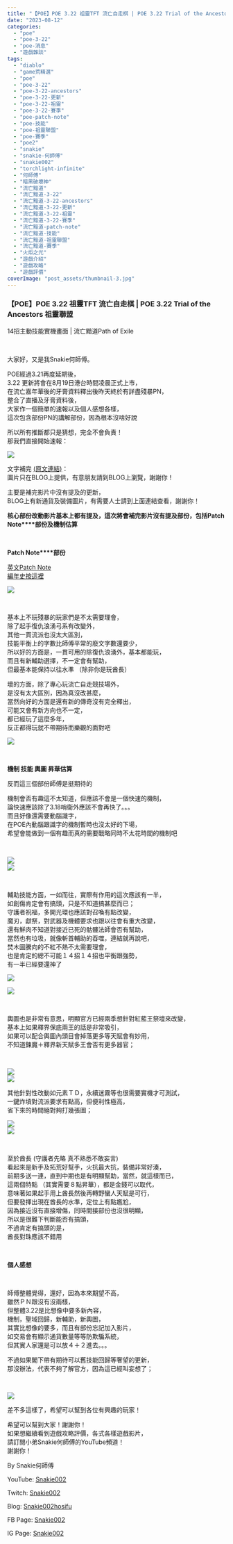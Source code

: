 ```yaml
---
title: "【POE】POE 3.22 祖靈TFT 流亡自走棋 | POE 3.22 Trial of the Ancestors 祖靈聯盟 | 14招主動技能實機畫面 | 流亡黯道Path of Exile"
date: "2023-08-12"
categories: 
  - "poe"
  - "poe-3-22"
  - "poe-消息"
  - "遊戲雜談"
tags: 
  - "diablo"
  - "game荒精選"
  - "poe"
  - "poe-3-22"
  - "poe-3-22-ancestors"
  - "poe-3-22-更新"
  - "poe-3-22-祖靈"
  - "poe-3-22-賽季"
  - "poe-patch-note"
  - "poe-技能"
  - "poe-祖靈聯盟"
  - "poe-賽季"
  - "poe2"
  - "snakie"
  - "snakie-何師傅"
  - "snakie002"
  - "torchlight-infinite"
  - "何師傅"
  - "暗黑破壞神"
  - "流亡黯道"
  - "流亡黯道-3-22"
  - "流亡黯道-3-22-ancestors"
  - "流亡黯道-3-22-更新"
  - "流亡黯道-3-22-祖靈"
  - "流亡黯道-3-22-賽季"
  - "流亡黯道-patch-note"
  - "流亡黯道-技能"
  - "流亡黯道-祖靈聯盟"
  - "流亡黯道-賽季"
  - "火炬之光"
  - "遊戲介紹"
  - "遊戲攻略"
  - "遊戲評價"
coverImage: "post_assets/thumbnail-3.jpg"
---
```


### 【POE】POE 3.22 祖靈TFT 流亡自走棋 | POE 3.22 Trial of the Ancestors 祖靈聯盟  
14招主動技能實機畫面 | 流亡黯道Path of Exile

  
   

  
大家好，又是我Snakie何師傅。  

  
POE經過3.21再度延期後，  
3.22 更新將會在8月19日港台時間凌晨正式上市，  
在流亡嘉年華後的牙膏資料釋出後昨天終於有詳盡殘暴PN，  
整合了直播及牙膏資料後，  
大家作一個簡單的速報以及個人感想各樣，  
這次包含部份PN的講解部份，因為根本沒啥好說  

  
所以所有推斷都只是猜想，完全不會負責！  
那我們直接開始速報：  

  
![](post_assets/thumbnail-3-1024x576.jpg)  

  
文字補完 [(原文連結)](https://snakie002hosifu.blog/3-21news)：  
圖片只在BLOG上提供，有意朋友請到BLOG上瀏覽，謝謝你！  

  
主要是補完影片中沒有提及的更新，  
BLOG上有新通貨及裝備圖片，有需要人士請到上面連結查看，謝謝你！  

  
**核心部份改動影片基本上都有提及，****這次將會補完影片沒有提及部份，包括****Patch Note****部份及機制估算**  

  
   

  
**Patch Note****部份**  

  
[英文Patch Note](https://www.pathofexile.com/forum/view-thread/3409617)  
[編年史按這裡](https://poedb.tw/tw/Ancestor_version)  

  
![](post_assets/1-3-1024x576.jpg)  

  
   

  
基本上不玩殘暴的玩家們是不太需要理會，  
除了起手復仇浪湧弓系有改變外，  
其他一貫流派也沒太大區別，  
技能平衡上的字數比師傅平常的廢文字數還要少，  
所以好的方面是，一貫可用的除復仇浪湧外，基本都能玩，  
而且有新輔助選擇，不一定會有幫助，  
但最基本能保持以往水準 （除非你是玩酋長）  

  
壞的方面，除了專心玩流亡自走競技場外，  
是沒有太大區別，因為真沒改甚麼，  
當然向好的方面是還有新的傳奇沒有完全釋出，  
可能又會有新方向也不一定，  
都已經玩了這麼多年，  
反正都得玩就不帶期待而樂觀的面對吧  

  
![](post_assets/2-2-1024x576.jpg)  

  
   

  
**機制 技能 輿圖 昇華估算**  

  
反而這三個部份師傅是挺期待的  

  
機制會否有趣這不太知道，但應該不會是一個快速的機制，  
論快速應該除了3.18哨衛外應該不會再快了。。。  
而且好像還需要動腦識字，  
在POE內動腦跟識字的機制暫時也沒太好的下場，  
希望會能做到一個有趣而真的需要戰略同時不太花時間的機制吧  

  
   

  
![](post_assets/1-3-1024x576.jpg)  
![](post_assets/map-device-craft-1-1024x576.jpg)  

  
   

  
輔助技能方面，一如而往，實際有作用的這次應該有一半，  
如創傷肯定會有搞頭，只是不知道搞甚麼而已；  
守護者祝福，多開光環也應該對召喚有點改變，  
魔刃，獻祭，對武器及機體要求也跟以往會有重大改變，  
還有鮮肉不知道對接近已死的骷髏法師會否有幫助，  
當然也有垃圾，就像斬首輔助的吞噬，連結就再說吧，  
焚木圖騰向的不紅不熱不太需要理會，  
也是肯定的總不可能１４招１４招也平衡跟強勢，  
有一半已經要還神了  

  
![](post_assets/5-1-1024x576.jpg)  

  
![](post_assets/trauma-stack-1-1024x576.jpg)  

  
   

  
輿圖也是非常有意思，明顯官方已經兩季想針對紅藍王祭壇來改變，  
基本上如果釋界保底兩王的話是非常吸引，  
如果可以配合輿圖內頭目會掉落更多等天賦會有妙用，  
不知道鍊魔＋釋界新天賦多王會否有更多器官；  

  
   

  
![](post_assets/deli-keystone-1-1024x576.jpg)  
![](post_assets/legion-keystone-1-1024x576.jpg)  

  
其他針對性改動如元素ＴＤ，永續迷霧等也很需要實機才可測試，  
一鍵炸墳對流派要求有點高，但便利性極高，  
省下來的時間絕對夠打幾張圖；  

  
![](post_assets/Chieftain-1024x576.jpg)  
![](post_assets/Guardian-1024x576.jpg)  

  
   

  
至於酋長 (守護者先略 真不熟悉不敢妄言)  
看起來是新手及拓荒好幫手，火抗最大抗，裝備非常好湊，  
前期多送一連，直到中期也是有明顯幫助，當然，就這樣而已，  
這兩個特點 （其實需要８點昇華），都是金錢可以取代，  
意味著如果起手用上酋長然後再轉野蠻人天賦是可行，  
但要發揮出現在酋長的水準，定位上有點尷尬，  
因為接近沒有直接增傷，同時間接部份也沒很明顯，  
所以是很難下判斷能否有搞頭，  
不過肯定有搞頭的是，  
酋長對珠應該不錯用  

  
   

  
**個人感想**  

  
   

  
師傅整體覺得，還好，因為本來期望不高，  
雖然ＰＮ跟沒有沒兩樣，  
但整體3.22是比想像中要多新內容，  
機制，聖域回歸，新輔助，新輿圖，  
其實比想像的要多，而且有部份忘記加入影片，  
如交易會有顯示通貨數量等等防欺騙系統，  
但其實人家還是可以放４＋２進去。。。  

  
不過如果閣下帶有期待可以舊技能回歸等奢望的更新，  
那沒辦法，代表不夠了解官方，因為這已經叫妄想了；  

  
   

  
![](post_assets/4-1-1024x576.jpg)  

  
差不多這樣了，希望可以幫到各位有興趣的玩家！  

  
希望可以幫到大家！謝謝你！  
如果想繼續看到遊戲攻略評價，各式各樣遊戲影片，  
請訂閱小弟Snakie何師傅的YouTube頻道！  
謝謝你！  

  
By Snakie何師傅  

  
YouTube: [Snakie002](https://www.youtube.com/channel/UCDOMLG_RBSoqVHK3sIYJeLA)  

  
Twitch: [Snakie002](https://www.twitch.tv/snakie002/)  

  
Blog: [Snakie002hosifu](https://snakie002hosifu.blog/)  

  
FB Page: [Snakie002](https://www.facebook.com/Snakie002/)  

  
IG Page: [Snakie002](https://www.instagram.com/snakie002/)
